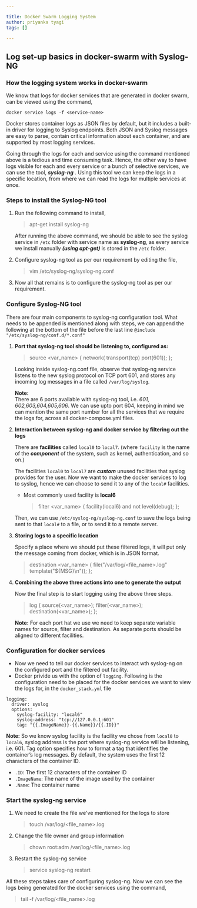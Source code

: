 ```yaml
---

title: Docker Swarm Logging System
author: priyanka tyagi
tags: []

---
```


## Log set-up basics in docker-swarm with Syslog-NG

### How the logging system works in docker-swarm
We know that logs for docker services that are generated in docker swarm, can be viewed using the command,

`docker service logs -f <service-name>`

Docker stores container logs as JSON files by default, but it includes a built-in driver for logging to Syslog endpoints. Both JSON and Syslog messages are easy to parse, contain critical information about each container, and are supported by most logging services. 

Going through the logs for each and service using the command mentioned above is a tedious and time consuming task. Hence, the other way to have logs visible for each and every service or a bunch of selective services, we can use the tool, ***syslog-ng*** . 
Using this tool we can keep the logs in a specific location, from where we can read the logs for multiple services at once.

### Steps to install the Syslog-NG tool
1. Run the following command to install,
	> apt-get install syslog-ng

	After running the above command, we should be able to see the syslog service in `/etc` folder with service name as **syslog-ng**, as every service we install manually ***(using apt-get)*** is stored in the `/etc` folder.

2. Configure syslog-ng tool as per our requirement by editing the file,
	> vim /etc/syslog-ng/syslog-ng.conf
   
3.  Now all that remains is to configure the syslog-ng tool as per our requirement.

### Configure Syslog-NG tool
There are four main components to syslog-ng configuration tool.
What needs to be appended is mentioned along with steps, we can append the following at the bottom of the file before the last line `@include "/etc/syslog-ng/conf.d/*.conf"`
1. **Port that syslog-ng tool should be listening to, configured as:**
	> source <var_name> { network( transport(tcp) port(601)); };

	Looking inside syslog-ng.conf file, observe that syslog-ng service listens to the new syslog protocol on TCP port 601, and stores any incoming log messages in a file called `/var/log/syslog`.

	**Note:** 	
	There are 6 ports available with syslog-ng tool, 
		 i.e. *601, 602,603,604,605,606*.
	We can use upto port 604, keeping in mind we can mention the same port number for all the services that we require the logs for, across all docker-compose.yml files.

2. **Interaction between syslog-ng and docker service by filtering out the logs**
	 
	 There are **facilities** called `local0` to `local7`. 
	 (where `facility` is the name of the ***component*** of the system, such as kernel, authentication, and so on.)
	 
	 The facilities `local0` to `local7` are ***custom*** unused facilities that syslog provides for the user. Now we want to make the docker services to log to syslog,  hence we can choose to send it to any of the `local#` facilities. 
	 - Most commonly used facility is **local6**
		 > filter <var_name> { facility(local6) and not level(debug); };
	 
	 Then, we can use `/etc/syslog-ng/syslog-ng.conf` to save the logs being sent to that `local#` to a file, or to send it to a remote server.
 
3.  **Storing logs to a specific location**
	 
	 Specify a place where we should put these filtered logs, it will put only the message coming from docker, which is in JSON format.
	>  destination <var_name> { file("/var/log/<file_name>.log" template("${MSG}\n")); };

 4. **Combining the above three actions into one to generate the output**
	
	Now the final step is to start logging using the above three steps.
	> log { source(<var_name>); filter(<var_name>); destination(<var_name>); };

	  **Note:**
	For each port hat we use we need to keep separate variable names for source, filter and destination. As separate ports should be aligned to different facilities.
	 
### Configuration for docker services
 - Now we need to tell our docker services to interact wth syslog-ng on the configured port and the filtered out facility.
 - Docker privide us with the option of `logging`. Following is the configuration need to be placed for the docker services we want to view the logs for, in the `docker_stack.yml` file
```
logging:
  driver: syslog
  options:
    syslog-facility: "local6"
    syslog-address: "tcp://127.0.0.1:601"
    tag: "{{.ImageName}}-{{.Name}}/{{.ID}}"
```
**Note:**
So we know syslog facility is the facility we chose from `local0` to `local6`, syslog address is the port where syslog-ng service will be listening, i.e. 601.
Tag option specifies how to format a tag that identifies the container’s log messages. By default, the system uses the first 12 characters of the container ID.
- `.ID`: The first 12 characters of the container ID
- `.ImageName`: The name of the image used by the container
- `.Name`: The container name

### Start the syslog-ng service

1.  We need to create the file we've mentioned for the logs to store
	> touch /var/log/<file_name>.log  
2.  Change the file owner and group information
	> chown root:adm /var/log/<file_name>.log
3.  Restart the syslog-ng service
	>  service syslog-ng restart

All these steps takes care of configuring syslog-ng. Now we can see the logs being generated for the docker services using the command,
> tail -f /var/log/<file_name>.log
<!--stackedit_data:
eyJoaXN0b3J5IjpbNjc2ODQzNDQ1LDEzMjg3OTIzNTYsLTE0ND
g2OTI5MjQsMTQyNDI0ODYxNCwtNzY0NzM3NTY0LC0xOTEwOTc3
MTE5LC0xMDIyMjA1MDA1LDEwMTIyNTk1MTAsLTExMjEzOTE3Mj
gsNjE4MzY2MDgwLC04ODA1NjE5ODcsLTQ3MjA1ODkwOSwtMTc1
NzA5MTEwMSw0NjA3NzE4NzBdfQ==
-->